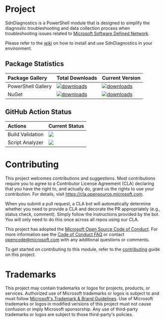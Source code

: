 # Project
SdnDiagnostics is a PowerShell module that is designed to simplify the diagnostic troubleshooting and data collection process when troubleshooting issues related to [Microsoft Software Defined Network](https://docs.microsoft.com/en-us/windows-server/networking/sdn/software-defined-networking).

Please refer to the [wiki](https://github.com/microsoft/SdnDiagnostics/wiki) on how to install and use SdnDiagnostics in your environment.

## Package Statistics
| Package Gallery | Total Downloads | Current Version |
| :-- | :-- | :-- |
| PowerShell Gallery | [![downloads](https://img.shields.io/powershellgallery/dt/SdnDiagnostics.svg?label=Downloads)](https://www.powershellgallery.com/packages/SdnDiagnostics) | [![downloads](https://img.shields.io/powershellgallery/v/SdnDiagnostics.svg?label=Version)](https://www.powershellgallery.com/packages/SdnDiagnostics) |
| NuGet | [![downloads](https://img.shields.io/nuget/dt/SdnDiagnostics.svg?label=Downloads)](https://www.nuget.org/packages/SdnDiagnostics) |[![downloads](https://img.shields.io/nuget/v/SdnDiagnostics.svg?label=Version)](https://www.nuget.org/packages/SdnDiagnostics)

## GitHub Action Status
| Actions | Current Status |
| :-- | :-- |
| Build Validation | ![](https://github.com/microsoft/SdnDiagnostics/actions/workflows/server2019-sdntest.yml/badge.svg) |
| Script Analyzer | ![](https://github.com/microsoft/SdnDiagnostics/actions/workflows/powershell.yml/badge.svg) |


# Contributing
This project welcomes contributions and suggestions.  Most contributions require you to agree to a
Contributor License Agreement (CLA) declaring that you have the right to, and actually do, grant us
the rights to use your contribution. For details, visit https://cla.opensource.microsoft.com.

When you submit a pull request, a CLA bot will automatically determine whether you need to provide
a CLA and decorate the PR appropriately (e.g., status check, comment). Simply follow the instructions
provided by the bot. You will only need to do this once across all repos using our CLA.

This project has adopted the [Microsoft Open Source Code of Conduct](https://opensource.microsoft.com/codeofconduct/).
For more information see the [Code of Conduct FAQ](https://opensource.microsoft.com/codeofconduct/faq/) or
contact [opencode@microsoft.com](mailto:opencode@microsoft.com) with any additional questions or comments.

To get started on contributing to this module, refer to the [contributing](https://github.com/microsoft/SdnDiagnostics/blob/main/.github/contributing.md) guide on this project.
# Trademarks

This project may contain trademarks or logos for projects, products, or services. Authorized use of Microsoft
trademarks or logos is subject to and must follow
[Microsoft's Trademark & Brand Guidelines](https://www.microsoft.com/en-us/legal/intellectualproperty/trademarks/usage/general).
Use of Microsoft trademarks or logos in modified versions of this project must not cause confusion or imply Microsoft sponsorship.
Any use of third-party trademarks or logos are subject to those third-party's policies.
